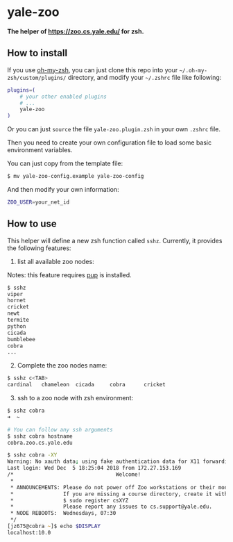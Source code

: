 yale-zoo 
======== 

**The helper of <https://zoo.cs.yale.edu/> for zsh.**

How to install
--------------

If you use [oh-my-zsh](https://github.com/robbyrussell/oh-my-zsh), you can just
clone this repo into your `~/.oh-my-zsh/custom/plugins/` directory, and modify
your `~/.zshrc` file like following:

``` zsh
plugins=(
    # your other enabled plugins
    # ...
    yale-zoo
)
```

Or you can just `source` the file `yale-zoo.plugin.zsh` in your own `.zshrc`
file.

Then you need to create your own configuration file to load some basic
environment variables.

You can just copy from the template file:

``` zsh
$ mv yale-zoo-config.example yale-zoo-config
```

And then modify your own information:

``` zsh
ZOO_USER=your_net_id
```

How to use
----------

This helper will define a new zsh function called `sshz`. Currently, it
provides the following features:

1. list all available zoo nodes:

Notes: this feature requires [pup](https://github.com/ericchiang/pup) is
installed.

``` zsh
$ sshz
viper
hornet
cricket
newt
termite
python
cicada
bumblebee
cobra
...
```

2. Complete the zoo nodes name:

``` zsh
$ sshz c<TAB>
cardinal   chameleon  cicada     cobra      cricket
```

3. ssh to a zoo node with zsh environment:

``` zsh
$ sshz cobra
➜  ~
````

``` zsh
# You can follow any ssh arguments
$ sshz cobra hostname
cobra.zoo.cs.yale.edu

$ sshz cobra -XY
Warning: No xauth data; using fake authentication data for X11 forwarding.
Last login: Wed Dec  5 18:25:04 2018 from 172.27.153.169
/*                                 Welcome!
 *
 * ANNOUNCEMENTS: Please do not power off Zoo workstations or their monitors.
 *                If you are missing a course directory, create it with
 *                $ sudo register csXYZ
 *                Please report any issues to cs.support@yale.edu.
 * NODE REBOOTS:  Wednesdays, 07:30
 */
[jz675@cobra ~]$ echo $DISPLAY
localhost:10.0
```
